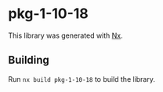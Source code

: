 # pkg-1-10-18

This library was generated with [Nx](https://nx.dev).

## Building

Run `nx build pkg-1-10-18` to build the library.
